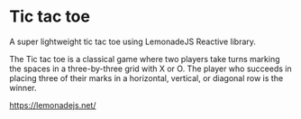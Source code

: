 # Tic tac toe
A super lightweight tic tac toe using LemonadeJS Reactive library.

The Tic tac toe is a classical game where two players take turns marking the spaces in a 
three-by-three grid with X or O. The player who succeeds in placing three of their marks in a horizontal, vertical, or diagonal row is the winner.

https://lemonadejs.net/
